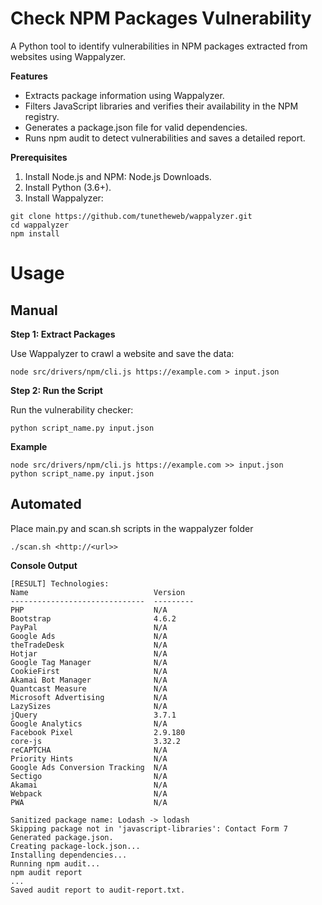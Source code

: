 # Check NPM Packages Vulnerability  

A Python tool to identify vulnerabilities in NPM packages extracted from websites using Wappalyzer.

**Features**

- Extracts package information using Wappalyzer.
- Filters JavaScript libraries and verifies their availability in the NPM registry.
- Generates a package.json file for valid dependencies.
- Runs npm audit to detect vulnerabilities and saves a detailed report.

**Prerequisites**

1.	Install Node.js and NPM: Node.js Downloads.
2.	Install Python (3.6+).
3.	Install Wappalyzer:

```
git clone https://github.com/tunetheweb/wappalyzer.git
cd wappalyzer
npm install
```


# Usage

## Manual

**Step 1: Extract Packages**

Use Wappalyzer to crawl a website and save the data:

```node src/drivers/npm/cli.js https://example.com > input.json```

**Step 2: Run the Script**

Run the vulnerability checker:

```python script_name.py input.json```

**Example**

```
node src/drivers/npm/cli.js https://example.com >> input.json
python script_name.py input.json
```

## Automated

Place main.py and scan.sh scripts in the wappalyzer folder

```./scan.sh <http://<url>>```

**Console Output**

```
[RESULT] Technologies:
Name                            Version
------------------------------  ---------
PHP                             N/A
Bootstrap                       4.6.2
PayPal                          N/A
Google Ads                      N/A
theTradeDesk                    N/A
Hotjar                          N/A
Google Tag Manager              N/A
CookieFirst                     N/A
Akamai Bot Manager              N/A
Quantcast Measure               N/A
Microsoft Advertising           N/A
LazySizes                       N/A
jQuery                          3.7.1
Google Analytics                N/A
Facebook Pixel                  2.9.180
core-js                         3.32.2
reCAPTCHA                       N/A
Priority Hints                  N/A
Google Ads Conversion Tracking  N/A
Sectigo                         N/A
Akamai                          N/A
Webpack                         N/A
PWA                             N/A

Sanitized package name: Lodash -> lodash
Skipping package not in 'javascript-libraries': Contact Form 7
Generated package.json.
Creating package-lock.json...
Installing dependencies...
Running npm audit...
npm audit report
...
Saved audit report to audit-report.txt.
```